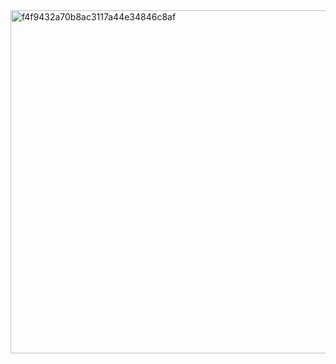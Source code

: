 <img width="549" alt="f4f9432a70b8ac3117a44e34846c8af" src="https://github.com/litterqi/Introduction-to-data-science-and-engineering/assets/123362884/70aea792-6fc5-4de4-81de-a7c647a19ccc">
